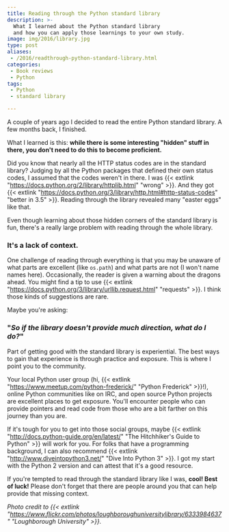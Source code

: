 ```yaml
---
title: Reading through the Python standard library
description: >-
  What I learned about the Python standard library
  and how you can apply those learnings to your own study.
image: img/2016/library.jpg
type: post
aliases:
 - /2016/readthrough-python-standard-library.html
categories:
 - Book reviews
 - Python
tags:
 - Python
 - standard library

---
```

A couple of years ago I decided to read the entire Python standard library.
A few months back, I finished.

What I learned is this:
**while there is some interesting "hidden" stuff in there,
you don't need to do this to become proficient.**

Did you know that nearly all the HTTP status codes are in the standard library?
Judging by all the Python packages that defined their own status codes,
I assumed that the codes weren't in there.
I was {{< extlink "https://docs.python.org/2/library/httplib.html" "wrong" >}}.
And they got {{< extlink "https://docs.python.org/3/library/http.html#http-status-codes" "better in 3.5" >}}.
Reading through the library revealed many "easter eggs" like that.

Even though learning about those hidden corners
of the standard library is fun,
there's a really large problem with reading through the whole library.

### It's a lack of context.

One challenge of reading through everything is that you may be unaware
of what parts are excellent (like `os.path`)
and what parts are not (I won't name names here).
Occasionally,
the reader is given a warning about the dragons ahead.
You might find a tip to use {{< extlink "https://docs.python.org/3/library/urllib.request.html" "requests" >}}.
I think those kinds of suggestions are rare.

Maybe you're asking:

### "*So if the library doesn't provide much direction, what do I do?*"

Part of getting good with the standard library is experiential.
The best ways to gain that experience is through practice and exposure.
This is where I point you to the community.

Your local Python user group (hi, {{< extlink "https://www.meetup.com/python-frederick/" "Python Frederick" >}}!),
online Python communities like on IRC,
and open source Python projects
are excellent places to get exposure.
You'll encounter people who can provide pointers
and read code from those who are a bit farther on this journey than you are.

If it's tough for you to get into those social groups,
maybe {{< extlink "http://docs.python-guide.org/en/latest/" "The Hitchhiker's Guide to Python" >}}
will work for you.
For folks that have a programming background,
I can also recommend {{< extlink "http://www.diveintopython3.net/" "Dive Into Python 3" >}}.
I got my start with the Python 2 version
and can attest that it's a good resource.

If you're tempted to read through the standard library like I was,
**cool! Best of luck!**
Please don't forget that there are people around you
that can help provide that missing context.

*Photo credit to
{{< extlink "https://www.flickr.com/photos/loughboroughuniversitylibrary/6333984637" "Loughborough University" >}}.*
